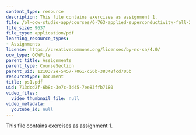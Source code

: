 ```yaml
---
content_type: resource
description: This file contains exercises as assignment 1.
file: /ol-ocw-studio-app/courses/6-763-applied-superconductivity-fall-2005/713dcd2f6b8c3e7c3d457ee83ffb7180_ps1.pdf
file_size: 9637
file_type: application/pdf
learning_resource_types:
- Assignments
license: https://creativecommons.org/licenses/by-nc-sa/4.0/
ocw_type: OCWFile
parent_title: Assignments
parent_type: CourseSection
parent_uid: 1210372e-5457-7061-c56b-38348fcd705b
resourcetype: Document
title: ps1.pdf
uid: 713dcd2f-6b8c-3e7c-3d45-7ee83ffb7180
video_files:
  video_thumbnail_file: null
video_metadata:
  youtube_id: null
---
```

This file contains exercises as assignment 1.